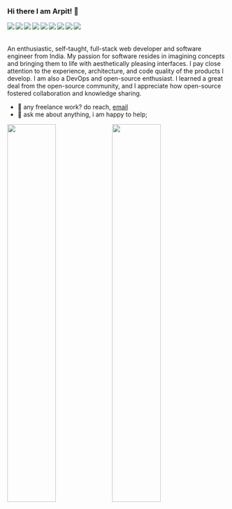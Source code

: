 ### Hi there I am Arpit! 👋

<p>
<img align='left' src='https://img.shields.io/badge/node.js-6DA55F?style=for-the-badge&logo=node.js&logoColor=white' />
<img align='left' src='https://img.shields.io/badge/-GraphQL-E10098?style=for-the-badge&logo=graphql&logoColor=white' />
<img align='left' src='https://img.shields.io/badge/javascript-%23323330.svg?style=for-the-badge&logo=javascript&logoColor=%23F7DF1E' />
<img align='left' src='https://img.shields.io/badge/typescript-%23007ACC.svg?style=for-the-badge&logo=typescript&logoColor=white' />
<img align='left' src='https://img.shields.io/badge/react-%2320232a.svg?style=for-the-badge&logo=react&logoColor=%2361DAFB' />
<img align='left' src='https://img.shields.io/badge/MongoDB-%234ea94b.svg?style=for-the-badge&logo=mongodb&logoColor=white' />
<img align='left' src='https://img.shields.io/badge/Next-black?style=for-the-badge&logo=next.js&logoColor=white' />
<img align='left' src='https://img.shields.io/badge/docker-%230db7ed.svg?style=for-the-badge&logo=docker&logoColor=white' />
<img align='left' src='https://img.shields.io/badge/travisci-%232B2F33.svg?style=for-the-badge&logo=travis&logoColor=white' />
</p>
<br /><br /><br />
An enthusiastic, self-taught, full-stack web developer and software engineer from India. My passion for software resides in imagining concepts and bringing them to life with aesthetically pleasing interfaces. I pay close attention to the experience, architecture, and code quality of the products I develop.
I am also a DevOps and open-source enthusiast. I learned a great deal from the open-source community, and I appreciate how open-source fostered collaboration and knowledge sharing.
  
- 💼 any freelance work? do reach, [email](mailto:byrxarpitsingh@gmail.com)
- 💬 ask me about anything, i am happy to help;

<img align='left' width='47%' src='https://github-readme-stats.vercel.app/api?username=JKirito&show_icons=true&theme=dracula&hide=stars' />
<!-- <img align='left' width='47%' src='https://github-readme-stats.vercel.app/api/wakatime?username=JKirito' /> -->
<img aligh='left' width='47%' src='https://github-readme-stats.vercel.app/api/top-langs/?username=JKirito&layout=compact&hide=Lua&langs_count=6' />


